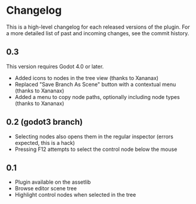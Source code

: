 Changelog
============

This is a high-level changelog for each released versions of the plugin.
For a more detailed list of past and incoming changes, see the commit history.


0.3
----

This version requires Godot 4.0 or later.

- Added icons to nodes in the tree view (thanks to Xananax)
- Replaced "Save Branch As Scene" button with a contextual menu (thanks to Xananax)
- Added a menu to copy node paths, optionally including node types (thanks to Xananax)


0.2 (godot3 branch)
----------------------

- Selecting nodes also opens them in the regular inspector (errors expected, this is a hack)
- Pressing F12 attempts to select the control node below the mouse


0.1
----

- Plugin available on the assetlib
- Browse editor scene tree
- Highlight control nodes when selected in the tree

